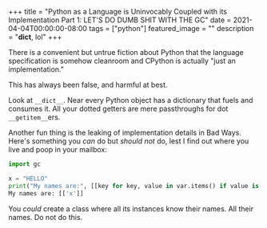 +++
title =  "Python as a Language is Uninvocably Coupled with its Implementation Part 1: LET'S DO DUMB SHIT WITH THE GC"
date = 2021-04-04T00:00:00-08:00
tags = ["python"]
featured_image = ""
description = "__dict__, lol"
+++

There is a convenient but untrue fiction about Python that the language specification is somehow cleanroom and CPython is actually "just an implementation."

This has always been false, and harmful at best.

Look at `__dict__`. Near every Python object has a dictionary that fuels and consumes it. All your dotted getters are mere passthroughs for dot `__getitem__`ers.

Another fun thing is the leaking of implementation details in Bad Ways. Here's something you _can_ do but _should not_ do, lest I find out where you live and poop in your mailbox:

```python
import gc

x = "HELLO"
print("My names are:", [[key for key, value in var.items() if value is x] for var in gc.get_referrers(x)])
My names are: [['x']]
```

You _could_ create a class where all its instances know their names. All their names. Do not do this.